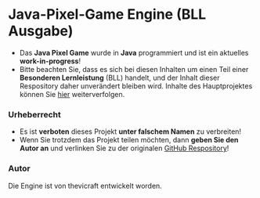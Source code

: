 # Java-Pixel-Game Engine (BLL Ausgabe)

+ Das **Java Pixel Game** wurde in **Java** programmiert und ist ein aktuelles **work-in-progress**!
+ Bitte beachten Sie, dass es sich bei diesen Inhalten um einen Teil einer **Besonderen Lernleistung** (BLL) handelt, und der Inhalt dieser Respository daher unverändert bleiben wird. Inhalte des Hauptprojektes können Sie [hier](https://github.com/thevicraft/java-pixel-game) weiterverfolgen.


### Urheberrecht
+ Es ist **verboten** dieses Projekt **unter falschem Namen** zu verbreiten!
+ Wenn Sie trotzdem das Projekt teilen möchten, dann **geben Sie den Autor an** und verlinken Sie zu der originalen [GitHub Respository](https://github.com/thevicraft/java-pixel-game)!

### Autor
Die Engine ist von thevicraft entwickelt worden.
